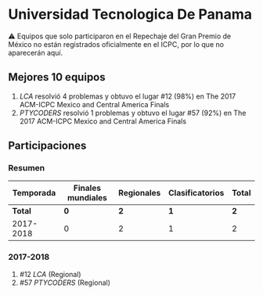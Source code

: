 # Universidad Tecnologica De Panama

:warning: Equipos que solo participaron en el Repechaje del Gran Premio de México no están registrados oficialmente en el ICPC, por lo que no aparecerán aquí.

## Mejores 10 equipos

1. _LCA_ resolvió 4 problemas y obtuvo el lugar #12 (98%) en The 2017 ACM-ICPC Mexico and Central America Finals
1. _PTYCODERS_ resolvió 1 problemas y obtuvo el lugar #57 (92%) en The 2017 ACM-ICPC Mexico and Central America Finals

## Participaciones

### Resumen

| Temporada | Finales mundiales | Regionales | Clasificatorios | Total |
| --- | --- | --- | --- | --- |
| **Total** | **0** | **2** | **1** | **2** |
| 2017-2018 | 0 | 2 | 1 | 2 |

### 2017-2018

1. #12 _LCA_ (Regional)
1. #57 _PTYCODERS_ (Regional)



